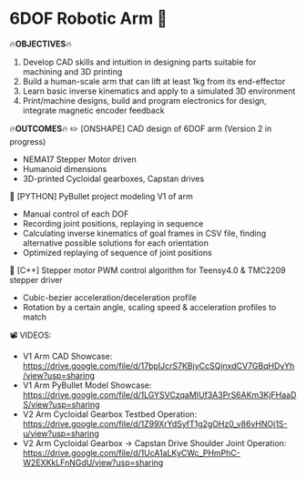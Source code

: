 # 6DOF Robotic Arm 🦾
🔥**OBJECTIVES**🔥
1) Develop CAD skills and intuition in designing parts suitable for machining and 3D printing
2) Build a human-scale arm that can lift at least 1kg from its end-effector
3) Learn basic inverse kinematics and apply to a simulated 3D environment
4) Print/machine designs, build and program electronics for design, integrate magnetic encoder feedback

🔥**OUTCOMES**🔥
✏️ [ONSHAPE] CAD design of 6DOF arm (Version 2 in progress)
   - NEMA17 Stepper Motor driven
   - Humanoid dimensions
   - 3D-printed Cycloidal gearboxes, Capstan drives

🐍 [PYTHON] PyBullet project modeling V1 of arm
   - Manual control of each DOF
   - Recording joint positions, replaying in sequence
   - Calculating inverse kinematics of goal frames in CSV file, finding alternative possible solutions for each orientation
   - Optimized replaying of sequence of joint positions

🔌 [C++] Stepper motor PWM control algorithm for Teensy4.0 & TMC2209 stepper driver
   - Cubic-bezier acceleration/deceleration profile
   - Rotation by a certain angle, scaling speed & acceleration profiles to match
   
📽️ VIDEOS:
   - V1 Arm CAD Showcase: https://drive.google.com/file/d/17bpIJcrS7KBjyCcSQjnxdCV7GBqHDyYh/view?usp=sharing
   - V1 Arm PyBullet Model Showcase: https://drive.google.com/file/d/1LGYSVCzqaMIUf3A3PrS6AKm3KjFHaaDS/view?usp=sharing
   - V2 Arm Cycloidal Gearbox Testbed Operation: https://drive.google.com/file/d/1Z99XrYdSyfT1g2gOHz0_v86vHNOj1S-u/view?usp=sharing
   - V2 Arm Cycloidal Gearbox -> Capstan Drive Shoulder Joint Operation: https://drive.google.com/file/d/1UcA1aLKyCWc_PHmPhC-W2EXKkLFnNGdU/view?usp=sharing
